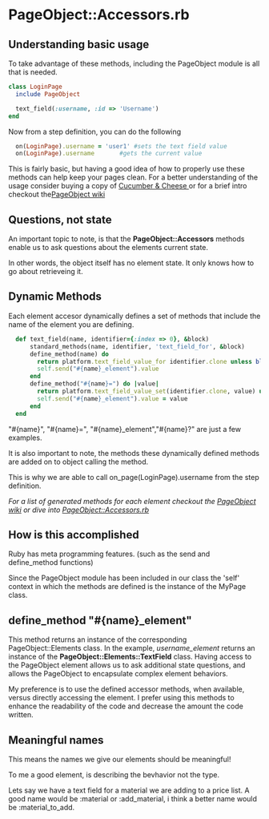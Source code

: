 # PageObject::Accessors.rb

## Understanding basic usage

To take advantage of these methods, including the PageObject module is all that is needed.

```ruby
class LoginPage
  include PageObject

  text_field(:username, :id => 'Username')
end

```

Now from a step definition, you can do the following

```ruby
  on(LoginPage).username = 'user1' #sets the text field value
  on(LoginPage).username       #gets the current value  
```

This is fairly basic, but having a good idea of how to properly use these methods can help keep your pages clean. 
For a better understanding of the usage consider buying a copy of [Cucumber & Cheese ](https://leanpub.com/cucumber_and_cheese) or for a brief intro checkout the[PageObject wiki ](https://github.com/cheezy/page-object/wiki/Get-me-started-right-now!)

## Questions, not state

An important topic to note, is that the **PageObject::Accessors** methods enable us to ask questions about the elements current state.

In other words, the object itself has no element state. It only knows how to go about retrieveing it. 

## Dynamic Methods

Each element accesor dynamically defines a set of methods that include the name of the element you are defining.

```ruby
  def text_field(name, identifier={:index => 0}, &block) 
      standard_methods(name, identifier, 'text_field_for', &block)
      define_method(name) do
        return platform.text_field_value_for identifier.clone unless block_given?
        self.send("#{name}_element").value
      end
      define_method("#{name}=") do |value|
        return platform.text_field_value_set(identifier.clone, value) unless block_given?
        self.send("#{name}_element").value = value
      end
  end
```

"#{name}", "#{name}=", "#{name}_element","#{name}?" are just a few examples.

It is also important to note, the methods these dynamically defined methods are added on to object calling the method. 

This is why we are able to call on_page(LoginPage).username from the step definition. 

*For a list of generated methods for each element checkout the [PageObject wiki](https://github.com/cheezy/page-object/wiki/Elements) or  dive into [PageObject::Accessors.rb](https://github.com/cheezy/page-object/blob/master/lib/page-object/accessors.rb)*

## How is this accomplished

Ruby has meta programming features. (such as the send and define_method functions)

Since the PageObject module has been included in our class the 'self' context in which the methods are defined is the instance of the MyPage class. 

## define_method "#{name}_element"

This method returns an instance of the corresponding PageObject::Elements class. 
In the example, *username_element* returns an instance of the **PageObject::Elements::TextField** class.
Having access to the PageObject element allows us to ask additional state questions, and allows the PageObject to encapsulate complex element behaviors.

My preference is to use the defined accessor methods, when available, versus directly accessing the element.
I prefer using this methods to enhance the readability of the code and decrease the amount the code written. 

## Meaningful names

This means the names we give our elements should be meaningful! 

To me a good element, is describing the bevhavior not the type. 

Lets say we have a text field for a material we are adding to a price list. 
A good name would be :material or :add_material, i think a better name would be :material_to_add.